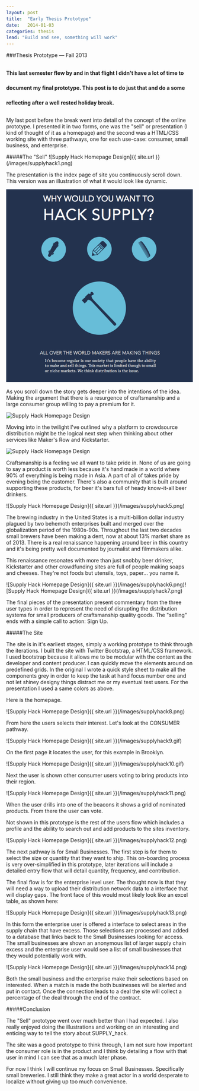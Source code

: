 ```yaml
---
layout: post
title:  "Early Thesis Prototype"
date:   2014-01-03
categories: thesis
lead: "Build and see, something will work"
---
```

###Thesis Prototype — Fall 2013

<h4 style="line-height:40px">This last semester flew by and in that flight I didn't have a lot of time to document my final prototype. This post is to do just that and do a some reflecting after a well rested holiday break.</h4>

My last post before the break went into detail of the concept of the online prototype. I presented it in two forms, one was the "sell" or presentation (I kind of thought of it as a homepage) and the second was a HTML/CSS working site with three pathways, one for each use-case: consumer, small business, and enterprise.

#####The "Sell"
![Supply Hack Homepage Design]{{ site.url }}(/images/supplyhack1.png)

The presentation is the index page of site you continuously scroll down. This version was an illustration of what it would look like dynamic.

![Supply Hack Homepage Design](/images/supllyhack2.png)

As you scroll down the story gets deeper into the intentions of the idea. Making the argument that there is a resurgence of craftsmanship and a large consumer group willing to pay a premium for it.

![Supply Hack Homepage Design]({{site.url}}/images/supllyhack3.png)

Moving into in the twilight I've outlined why a platform to crowdsource distribution might be the logical next step when thinking about other services like Maker's Row and Kickstarter.

![Supply Hack Homepage Design]({{site.url}}/images/supllyhack4.png)

Craftsmanship is a feeling we all want to take pride in. None of us are going to say a product is worth less because it's hand made in a world where 90% of everything is being made in Asia. A part of all of takes pride by evening being the customer. There's also a community that is built around supporting these products, for beer it's bars full of heady know-it-all beer drinkers.

![Supply Hack Homepage Design]{{ site.url }}(/images/supplyhack5.png)

The brewing industry in the United States is a multi-billion dollar industry plagued by two behemoth enterprises built and merged over the globalization period of the 1980s-90s. Throughout the last two decades small brewers have been making a dent, now at about 13% market share as of 2013. There is a real renaissance happening around beer in this country and it's being pretty well documented by journalist and filmmakers alike.

This renaissance resonates with more than just snobby beer drinker, Kickstarter and other crowdfunding sites are full of people making soaps and cheeses. They're not foods but utensils, toys, paper... you name it.

![Supply Hack Homepage Design]{{ site.url }}(/images/supplyhack6.png)![Supply Hack Homepage Design]{{ site.url }}(/images/supplyhack7.png)

The final pieces of the presentation present commentary from the three user types in order to represent the need of disrupting the distribution systems for small producers of craftsmanship quality goods. The "selling" ends with a simple call to action: Sign Up.

#####The Site

The site is in it's earliest stages, simply a working prototype to think through the iterations. I built the site with Twitter Bootstrap, a HTML/CSS framework. I used bootstrap because it allows me to be modular with the content as the developer and content producer. I can quickly move the elements around on predefined grids. In the original I wrote a quick style sheet to make all the components grey in order to keep the task at hand focus number one and not let shiney designy things distract me or my eventual test users. For the presentation I used a same colors as above.

Here is the homepage.

![Supply Hack Homepage Design]{{ site.url }}(/images/supplyhack8.png)

From here the users selects their interest. Let's look at the CONSUMER pathway.

![Supply Hack Homepage Design]{{ site.url }}(/images/supplyhack9.gif)

On the first page it locates the user, for this example in Brooklyn.

![Supply Hack Homepage Design]{{ site.url }}(/images/supplyhack10.gif)

Next the user is shown other consumer users voting to bring products into their region.

![Supply Hack Homepage Design]{{ site.url }}(/images/supplyhack11.png)

When the user drills into one of the beacons it shows a grid of nominated products. From there the user can vote. 

Not shown in this prototype is the rest of the users flow which includes a profile and the ability to search out and add products to the sites inventory.

![Supply Hack Homepage Design]{{ site.url }}(/images/supplyhack12.png)

The next pathway is for Small Businesses. The first step is for them to select the size or quantity that they want to ship. This on-boarding process is very over-simplified in this prototype, later iterations will include a detailed entry flow that will detail quantity, frequency, and contribution.

The final flow is for the enterprise level user. The thought now is that they will need a way to upload their distribution network data to a interface that will display gaps. The front face of this would most likely look like an excel table, as shown here:

![Supply Hack Homepage Design]{{ site.url }}(/images/supplyhack13.png)

In this form the enterprise user is offered a interface to select areas in the supply chain that have excess. Those selections are processed and added to a database that links back to the Small Businesses looking for access. The small businesses are shown an anonymous list of larger supply chain excess and the enterprise user would see a list of small businesses that they would potentially work with.

![Supply Hack Homepage Design]{{ site.url }}(/images/supplyhack14.png)

Both the small business and the enterprise make their selections based on interested. When a match is made the both businesses will be alerted and put in contact. Once the connection leads to a deal the site will collect a percentage of the deal through the end of the contract.

#####Conclusion

The "Sell" prototype went over much better than I had expected. I also really enjoyed doing the illustrations and working on an interesting and enticing way to tell the story about SUPPLY_hack.

The site was a good prototype to think through, I am not sure how important the consumer role is in the product and I think by detailing a flow with that user in mind I can see that as a much later phase. 

For now I think I will continue my focus on Small Businesses. Specifically small breweries. I still think they make a great actor in a world desperate to localize without giving up too much convenience.